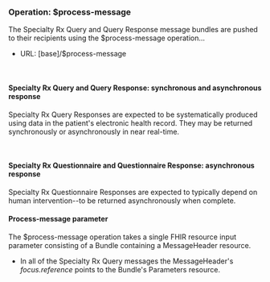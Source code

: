 ### Operation: $process-message
The Specialty Rx Query and Query Response message bundles are pushed to their recipients using the $process-message operation...
* URL: [base]/$process-message

<br>

#### Specialty Rx Query and Query Response: synchronous and asynchronous response

Specialty Rx Query Responses are expected to be systematically produced using data in the patient's electronic health record. They may be returned synchronously or asynchronously in near real-time. 

<br>

#### Specialty Rx Questionnaire and Questionnaire Response: asynchronous response

Specialty Rx Questionnaire Responses are expected to typically depend on human intervention--to be returned asynchronously when complete. 

#### Process-message parameter
The $process-message operation takes a single FHIR resource input parameter consisting of a Bundle containing a MessageHeader resource.  

* In all of the Specialty Rx Query messages the MessageHeader's *focus.reference* points to the Bundle's Parameters resource.

<br>

